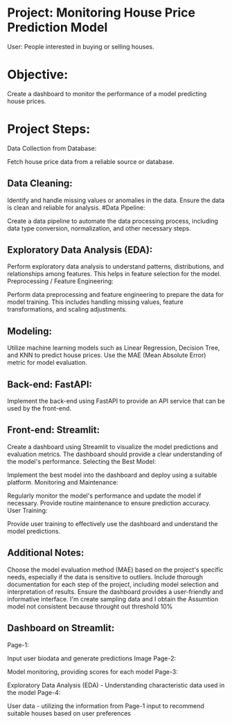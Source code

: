# Project: Monitoring House Price Prediction Model
User:
People interested in buying or selling houses.

# Objective:
Create a dashboard to monitor the performance of a model predicting house prices.

# Project Steps:
Data Collection from Database:

Fetch house price data from a reliable source or database.
## Data Cleaning:

Identify and handle missing values or anomalies in the data. Ensure the data is clean and reliable for analysis.
#Data Pipeline:

Create a data pipeline to automate the data processing process, including data type conversion, normalization, and other necessary steps.
## Exploratory Data Analysis (EDA):

Perform exploratory data analysis to understand patterns, distributions, and relationships among features. This helps in feature selection for the model.
Preprocessing / Feature Engineering:

Perform data preprocessing and feature engineering to prepare the data for model training. This includes handling missing values, feature transformations, and scaling adjustments.
## Modeling:

Utilize machine learning models such as Linear Regression, Decision Tree, and KNN to predict house prices. Use the MAE (Mean Absolute Error) metric for model evaluation.
## Back-end: FastAPI:

Implement the back-end using FastAPI to provide an API service that can be used by the front-end.
## Front-end: Streamlit:

Create a dashboard using Streamlit to visualize the model predictions and evaluation metrics. The dashboard should provide a clear understanding of the model's performance.
Selecting the Best Model:

Implement the best model into the dashboard and deploy using a suitable platform.
Monitoring and Maintenance:

Regularly monitor the model's performance and update the model if necessary. Provide routine maintenance to ensure prediction accuracy.
User Training:

Provide user training to effectively use the dashboard and understand the model predictions.

## Additional Notes:
Choose the model evaluation method (MAE) based on the project's specific needs, especially if the data is sensitive to outliers.
Include thorough documentation for each step of the project, including model selection and interpretation of results.
Ensure the dashboard provides a user-friendly and informative interface.
I'm create sampling data and I obtain the Assumtion model not consistent because throught out threshold 10% 


## Dashboard on Streamlit:
Page-1:

Input user biodata and generate predictions
Image
Page-2:

Model monitoring, providing scores for each model
Page-3:

Exploratory Data Analysis (EDA) - Understanding characteristic data used in the model
Page-4:

User data - utilizing the information from Page-1 input to recommend suitable houses based on user preferences
